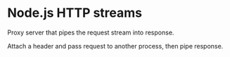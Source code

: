 # Node.js HTTP streams

[summary]::
Proxy server that pipes the request stream into response.

Attach a header and pass request to another process, then pipe response.
